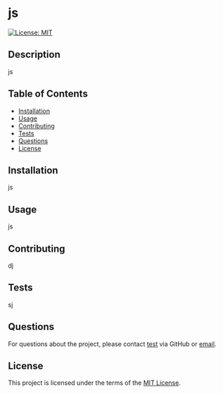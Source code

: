 # js
[![License: MIT](https://img.shields.io/badge/license-MIT-blue)](https://opensource.org/licenses/MIT)

## Description
js

## Table of Contents
- [Installation](#installation)
- [Usage](#usage)
- [Contributing](#contributing)
- [Tests](#tests)
- [Questions](#questions)
- [License](#license)


## Installation
js

## Usage
js

## Contributing
dj

## Tests
sj

## Questions
For questions about the project, please contact [test](https://github.com/test) via GitHub or [email](mailto:test).

## License

This project is licensed under the terms of the [MIT License](https://opensource.org/licenses/MIT).


